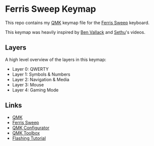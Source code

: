 # Ferris Sweep Keymap

This repo contains my [QMK](https://qmk.fm/) keymap file for the [Ferris Sweep](https://github.com/davidphilipbarr/Sweep) keyboard.

This keymap was heavily inspired by [Ben Vallack](https://www.youtube.com/watch?v=8wZ8FRwOzhU) and [Sethu](https://www.youtube.com/watch?v=VShLPvF693k)'s videos.

## Layers

A high level overview of the layers in this keymap:

- Layer 0: QWERTY
- Layer 1: Symbols & Numbers
- Layer 2: Navigation & Media
- Layer 3: Mouse
- Layer 4: Gaming Mode

## Links

- [QMK](https://qmk.fm/)
- [Ferris Sweep](https://github.com/davidphilipbarr/Sweep)
- [QMK Configurator](https://config.qmk.fm)
- [QMK Toolbox](https://github.com/qmk/qmk_toolbox)
- [Flashing Tutorial](https://www.youtube.com/watch?v=x6L6g0WbkRE)
